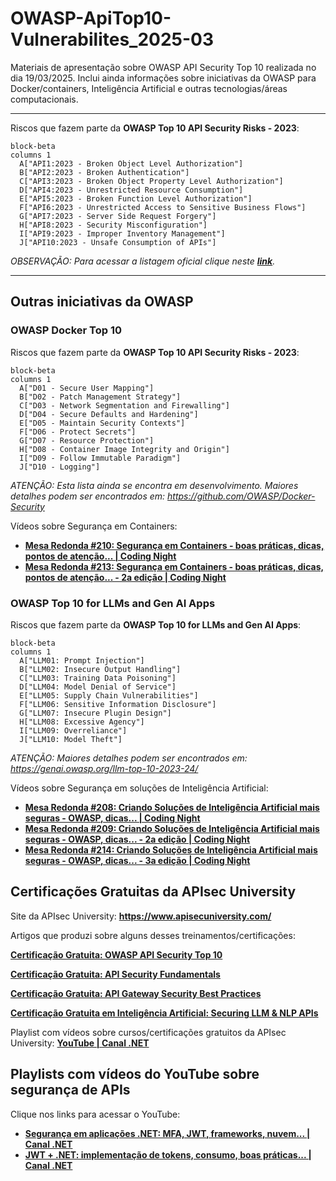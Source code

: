 # OWASP-ApiTop10-Vulnerabilites_2025-03
Materiais de apresentação sobre OWASP API Security Top 10 realizada no dia 19/03/2025. Inclui ainda informações sobre iniciativas da OWASP para Docker/containers, Inteligência Artificial e outras tecnologias/áreas computacionais.

---

Riscos que fazem parte da **OWASP Top 10 API Security Risks - 2023**:

```mermaid
block-beta
columns 1
  A["API1:2023 - Broken Object Level Authorization"]
  B["API2:2023 - Broken Authentication"]
  C["API3:2023 - Broken Object Property Level Authorization"]
  D["API4:2023 - Unrestricted Resource Consumption"]
  E["API5:2023 - Broken Function Level Authorization"]
  F["API6:2023 - Unrestricted Access to Sensitive Business Flows"]
  G["API7:2023 - Server Side Request Forgery"]
  H["API8:2023 - Security Misconfiguration"]
  I["API9:2023 - Improper Inventory Management"]
  J["API10:2023 - Unsafe Consumption of APIs"]
```

*OBSERVAÇÃO: Para acessar a listagem oficial clique neste [**link**](https://owasp.org/API-Security/editions/2023/en/0x11-t10/).*

---

## Outras iniciativas da OWASP

### OWASP Docker Top 10

Riscos que fazem parte da **OWASP Top 10 API Security Risks - 2023**:

```mermaid
block-beta
columns 1
  A["D01 - Secure User Mapping"]
  B["D02 - Patch Management Strategy"]
  C["D03 - Network Segmentation and Firewalling"]
  D["D04 - Secure Defaults and Hardening"]
  E["D05 - Maintain Security Contexts"]
  F["D06 - Protect Secrets"]
  G["D07 - Resource Protection"]
  H["D08 - Container Image Integrity and Origin"]
  I["D09 - Follow Immutable Paradigm"]
  J["D10 - Logging"]
```

*ATENÇÃO: Esta lista ainda se encontra em desenvolvimento. Maiores detalhes podem ser encontrados em: https://github.com/OWASP/Docker-Security*

Vídeos sobre Segurança em Containers:
- [**Mesa Redonda #210: Segurança em Containers - boas práticas, dicas, pontos de atenção... | Coding Night**](https://www.youtube.com/watch?v=3q-uwtaqfLU)
- [**Mesa Redonda #213: Segurança em Containers - boas práticas, dicas, pontos de atenção... - 2a edição | Coding Night**](https://www.youtube.com/watch?v=2sZZmiGEPPo)

### OWASP Top 10 for LLMs and Gen AI Apps

Riscos que fazem parte da **OWASP Top 10 for LLMs and Gen AI Apps**:

```mermaid
block-beta
columns 1
  A["LLM01: Prompt Injection"]
  B["LLM02: Insecure Output Handling"]
  C["LLM03: Training Data Poisoning"]
  D["LLM04: Model Denial of Service"]
  E["LLM05: Supply Chain Vulnerabilities"]
  F["LLM06: Sensitive Information Disclosure"]
  G["LLM07: Insecure Plugin Design"]
  H["LLM08: Excessive Agency"]
  I["LLM09: Overreliance"]
  J["LLM10: Model Theft"]
```

*ATENÇÃO: Maiores detalhes podem ser encontrados em: https://genai.owasp.org/llm-top-10-2023-24/*

Vídeos sobre Segurança em soluções de Inteligência Artificial:
- [**Mesa Redonda #208: Criando Soluções de Inteligência Artificial mais seguras - OWASP, dicas... | Coding Night**](https://www.youtube.com/watch?v=RbEdXJ214wY)
- [**Mesa Redonda #209: Criando Soluções de Inteligência Artificial mais seguras - OWASP, dicas... - 2a edição | Coding Night**](https://www.youtube.com/watch?v=vQtuuFF1i_M)
- [**Mesa Redonda #214: Criando Soluções de Inteligência Artificial mais seguras - OWASP, dicas... - 3a edição | Coding Night**](https://www.youtube.com/watch?v=20biIOOvzJE)

## Certificações Gratuitas da APIsec University

Site da APIsec University: **https://www.apisecuniversity.com/**

Artigos que produzi sobre alguns desses treinamentos/certificações:

[**Certificação Gratuita: OWASP API Security Top 10**](https://renatogroffe.medium.com/certifica%C3%A7%C3%A3o-gratuita-owasp-api-security-top-10-49187dadd141)

[**Certificação Gratuita: API Security Fundamentals**](https://renatogroffe.medium.com/certifica%C3%A7%C3%A3o-gratuita-api-security-fundamentals-40ff8a8f2eb0)

[**Certificação Gratuita: API Gateway Security Best Practices**](https://renatogroffe.medium.com/certifica%C3%A7%C3%A3o-gratuita-api-gateway-security-best-practices-feb18932d4a5)

[**Certificação Gratuita em Inteligência Artificial: Securing LLM & NLP APIs**](https://renatogroffe.medium.com/certifica%C3%A7%C3%A3o-gratuita-em-intelig%C3%AAncia-artificial-securing-llm-nlp-apis-bd8446c38a70)

Playlist com vídeos sobre cursos/certificações gratuitos da APIsec University: [**YouTube | Canal .NET**](https://www.youtube.com/playlist?list=PLAbYWcQD84aOVPmfYElgDdL6s6OrpwSGC)

## Playlists com vídeos do YouTube sobre segurança de APIs

Clique nos links para acessar o YouTube:
- [**Segurança em aplicações .NET: MFA, JWT, frameworks, nuvem... | Canal .NET**](https://www.youtube.com/playlist?list=PLAbYWcQD84aPTzjI_Dxu5QHXq5LGJovOF)
- [**JWT + .NET: implementação de tokens, consumo, boas práticas... | Canal .NET**](https://www.youtube.com/playlist?list=PLAbYWcQD84aNfRYB8WJUAxazsKoNpMO2L)


